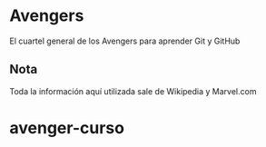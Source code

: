 # Avengers

El cuartel general de los Avengers para aprender Git y GitHub

## Nota
Toda la información aquí utilizada sale de Wikipedia y Marvel.com
# avenger-curso
